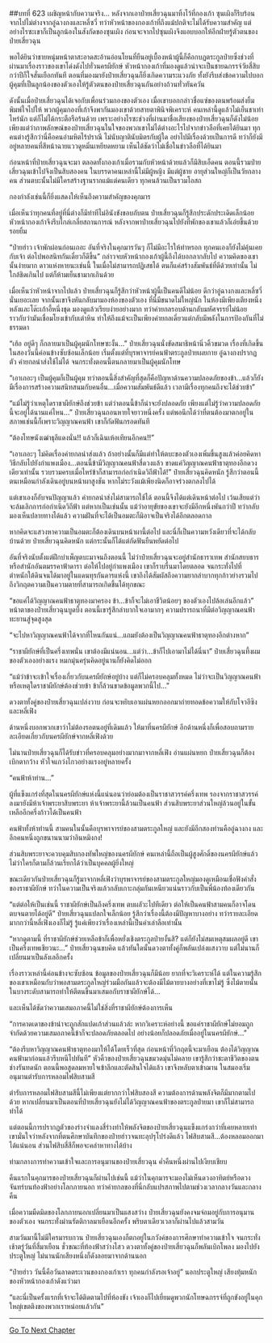 ##บทที่ 623 เผชิญหน้ากับความจริง...
หลังจากเอาป๋ายเสี่ยวฉุนมาทิ้งไว้ที่กองเก้า ซุนเผิงก็รีบร้อนจากไปไม่ต่างจากอู๋ฉางกงและหลี่ซวี่ ทว่าหัวหน้าของกองเก้าที่ถึงแม้ปกติจะไม่ได้รับความสำคัญ แต่อย่างไรซะเขาก็เป็นลูกน้องในสังกัดของซุนเผิง ก่อนจะจากไปซุนเผิงจึงแอบบอกให้อีกฝ่ายรู้ตัวตนของป่ายเสี่ยวฉุน

พอได้ยินว่าชายหนุ่มหน้าตาสะอาดสะอ้านอ่อนโยนที่ยืนอยู่เบื้องหน้าผู้นี้ก็คือกบฏตระกูลป๋ายซึ่งช่วงที่ผ่านมาเรื่องราวของเขาโด่งดังไปทั่วนครผียักษ์ หัวหน้ากองเก้าที่มองดูแล้วน่าจะเป็นชายฉกรรจ์วัยสี่สิบกว่าปีก็ใจสั่นเยือกทันที ตอนที่มองมายังป๋ายเสี่ยวฉุนก็ยิ่งเกิดความระแวงภัย ทั้งยังรีบส่งข้อความไปบอกผู้คุมที่เป็นลูกน้องของตัวเองให้รู้ตัวตนของป๋ายเสี่ยวฉุนกันอย่างถ้วนทั่วทันควัน

ดังนั้นเมื่อป๋ายเสี่ยวฉุนได้เจอกับเพื่อนร่วมกองของตัวเอง เมื่อเขาบอกกล่าวชื่อแซ่ของตนพร้อมส่งยิ้มพิมพ์ใจไปให้ พวกผู้คุมกองที่เก้าจึงพากันมองเขาด้วยสายตาพินิจพิเคราะห์ คนเหล่านี้ดูแล้วไม่เย็นชาเท่าไหร่นัก แต่ก็ไม่ได้กระตือรือร้นด้วย เพราะอย่างไรซะช่วงที่ผ่านมาชื่อเสียงของป๋ายเสี่ยวฉุนก็ดังไม่น้อย เพียงแต่ว่าภาพลักษณ์ของป๋ายเสี่ยวฉุนในใจของพวกเขาไม่ได้ต่างอะไรไปจากข่าวลือที่เคยได้ยินมา ทุกคนต่างรู้สึกว่านี่คือคนอำมหิตไร้ปราณี ไม่นับญาตินับมิตรกับผู้ใด อย่าไปมีเรื่องด้วยเป็นการดี ทว่าก็ยังมีอยู่หลายคนที่สีหน้าฉายแววดูหมิ่นเหยียดหยาม เห็นได้ชัดว่าไม่เชื่อในข่าวลือที่ได้ยินมา

ก่อนหน้าที่ป๋ายเสี่ยวฉุนจะมา ตลอดทั้งกองเก้าเมื่อรวมกับหัวหน้าด้วยแล้วก็มีสิบเอ็ดคน ตอนนี้รวมป๋ายเสี่ยวฉุนเข้าไปจึงเป็นสิบสองคน ในบรรดาคนเหล่านี้ไม่มีผู้หญิง มีแต่ผู้ชาย อายุส่วนใหญ่ก็เป็นวัยกลางคน ส่วนตบะนั้นไม่มีใครสร้างฐานรากแม้แต่คนเดียว ทุกคนล้วนเป็นรวมโอสถ

กองกำลังเช่นนี้ก็ยิ่งแสดงให้เห็นถึงความสำคัญของคุกมาร

เมื่อเห็นว่าทุกคนที่อยู่ที่นี่ต่างก็มีท่าทีไม่อินังขังขอบกับตน ป๋ายเสี่ยวฉุนก็รู้สึกประดักประเดิดเล็กน้อย หัวหน้ากองเก้าจึงรีบไกล่เกลี่ยสถานการณ์ หลังจากพาป๋ายเสี่ยวฉุนไปยังที่พักของเขาแล้วก็เอ่ยขึ้นด้วยรอยยิ้ม

“ป๋ายฮ่าว เจ้าพักผ่อนก่อนเถอะ อันที่จริงในคุกมารวันๆ ก็ไม่มีอะไรให้ทำหรอก ทุกคนเองก็ยังไม่คุ้นเคยกับเจ้า ต่อไปพอสนิทกันเดี๋ยวก็ดีขึ้น” กล่าวจบหัวหน้ากองเก้าผู้นี้ถึงได้บอกลากลับไป ความคิดของเขานั้นง่ายมาก ดาวแห่งหายนะเช่นนี้ ในเมื่อไม่สามารถปฏิเสธได้ ตนก็แค่สร้างสัมพันธ์ที่ดีด้วยเท่านั้น ไม่ใกล้ชิดเกินไป แต่ก็ห้ามเย็นชามากเกินด้วย

เมื่อเห็นว่าหัวหน้าจากไปแล้ว ป๋ายเสี่ยวฉุนก็รู้สึกว่าหัวหน้าผู้นี้เป็นคนดีไม่น้อย ดีกว่าอู๋ฉางกงและหลี่ซวี่นั่นเยอะเลย จากนั้นเขาจึงหันกลับมามองห้องของตัวเอง ที่นี่มีขนาดไม่ใหญ่นัก ในห้องมีเพียงเตียงหนึ่งหลังและโต๊ะเก้าอี้หนึ่งชุด มองดูแล้วเรียบง่ายอย่างมาก ทว่าค่ายกลรอบด้านกลับมหัศจรรย์ไม่น้อย ราวกับว่ามันเชื่อมโยงเข้ากับเต่าหิน ทำให้ถึงแม้จะเป็นเพียงค่ายกลเดี่ยวแต่กลับมีพลังในการป้องกันที่ไม่ธรรมดา

“เฮ้อ อยู่ดีๆ ก็กลายมาเป็นผู้คุมนักโทษซะงั้น...” ป๋ายเสี่ยวฉุนนั่งขัดสมาธิหน้านิ่วคิ้วขมวด เรื่องที่เกิดขึ้นในสองวันนี้ค่อนข้างซับซ้อนเล็กน้อย เริ่มตั้งแต่ที่บุรพาจารย์คนฟ้าตระกูลป๋ายเผยกาย อู๋ฉางกงปรากฏตัว ค่ายกลนำส่งใช้ไม่ได้ จนกระทั่งตอนนี้ตนกลายมาเป็นผู้คุมนักโทษ

“เอาเถอะๆ เป็นผู้คุมก็เป็นผู้คุม ทว่าตอนนี้สิ่งสำคัญที่สุดก็คือปัญหาด้านความปลอดภัยของข้า...แล้วก็ยังมีเรื่องการสร้างความสนิทสนมกับคนอื่น...เมื่อความสัมพันธ์ดีแล้ว เวลามีเรื่องทุกคนถึงจะได้ช่วยข้า”

“แม้ไม่รู้ว่าเหตุใดราชาผียักษ์ถึงช่วยข้า แต่ว่าตอนนี้ข้าก็น่าจะยังปลอดภัย เพียงแต่ไม่รู้ว่าความปลอดภัยนี้จะอยู่ได้นานแค่ไหน...” ป๋ายเสี่ยวฉุนถอนหายใจยาวหนึ่งครั้ง แต่พอนึกได้ว่าที่ตนต้องมาตกอยู่ในสภาพเช่นนี้ก็เพราะวิญญาณคนฟ้า เขาก็กัดฟันกรอดทันที

“ต้องโทษนังเฒ่าธุลีแดงนั่น!! แล้วก็เฉินเห้อเทียนอีกคน!!”

“เอาเถอะๆ ไม่คิดเรื่องค่ายกลนำส่งแล้ว ถ้าอย่างนั้นก็มีแต่ทำให้ตบะของตัวเองเพิ่มขึ้นสูงแล้วค่อยคิดหาวิธีกลับไปยังกำแพงเมือง...ตอนนี้ข้ามีวิญญาณคนฟ้าสี่ดวงแล้ว ขาดแค่วิญญาณคนฟ้าธาตุทองอีกดวงเดียวเท่านั้น รวบรวมครบเมื่อไหร่ข้าก็สามารถก่อกำเนิดวิถีฟ้าได้!” ป๋ายเสี่ยวฉุนคิดหนัก รู้สึกว่าตอนนี้ตนเหมือนกำลังเดินอยู่บนหน้าผาสูงชัน หากไม่ระวังแม้เพียงนิดก็อาจร่วงตกลงไปได้

แต่เขาเองก็อับจนปัญญาแล้ว ค่ายกลนำส่งไม่สามารถใช้ได้ ตอนนี้จึงได้แต่เดินหน้าต่อไป เว้นเสียแต่ว่าจะล้มเลิกการก่อกำเนิดวิถีฟ้า แต่หากเป็นเช่นนั้น แม้ว่าอายุขัยของเขาจะยังมีอีกหนึ่งพันกว่าปี ทว่ากลับมองเห็นปลายทางได้แล้ว ความฝันที่จะได้เป็นอมตะก็มิอาจเป็นจริงได้อีกตลอดกาล

หากคิดจะแสวงหาความเป็นอมตะก็ต้องเดินบนหน้าผานี้ต่อไป และนี่ก็เป็นความหวังเดียวที่จะได้กลับบ้านด้วย ป๋ายเสี่ยวฉุนคิดหนัก แต่กระนั้นก็ได้แต่กัดฟันยืนหยัดต่อไป

อันที่จริงนับตั้งแต่ฝึกบำเพ็ญตบะมาจนถึงตอนนี้ ไม่ว่าป๋ายเสี่ยวฉุนจะอยู่สำนักธาราเทพ สำนักสยบธาร หรือสำนักอันตมรรคาฟ้าดารา ต่อให้ไปอยู่กำแพงเมือง เขาก็ราบรื่นมาโดยตลอด จนกระทั่งไปที่ตำหนักใต้ดินจนได้มาอยู่ในแดนทุรกันดารแห่งนี้ เขาถึงได้สัมผัสถึงความยากลำบากทุกก้าวย่างรวมไปถึงวิกฤตความเป็นความตายที่สามารถเกิดขึ้นได้ทุกขณะ

“ขอแค่ได้วิญญาณคนฟ้าธาตุทองมาครอง ข้า...ข้าก็จะไม่เอาชีวิตน้อยๆ ของตัวเองไปล้อเล่นอีกแล้ว” หน้าตาของป๋ายเสี่ยวฉุนบูดบึ้ง ตอนนี้เขารู้สึกลำบากใจเอามากๆ ความปรารถนาที่มีต่อวิญญาณคนฟ้าทะยานสู่จุดสูงสุด

“จะไปหาวิญญาณคนฟ้าได้จากที่ไหนกันแน่...แถมยังต้องเป็นวิญญาณคนฟ้าธาตุทองอีกต่างหาก”

“ราชาผียักษ์ที่เป็นครึ่งเทพนั่น เขาต้องมีแน่นอน...แต่ว่า...ข้าก็ไปเอามาไม่ได้นี่นา” ป๋ายเสี่ยวฉุนทึ้งผมของตัวเองอย่างแรง หมกมุ่นครุ่นคิดอยู่นานก็ยังคิดไม่ออก

“แม้ว่าข้าจะเข้าใจเรื่องเกี่ยวกับนครผียักษ์อยู่บ้าง แต่ก็ไม่ครอบคลุมทั้งหมด ไม่ว่าจะเป็นวิญญาณคนฟ้าหรือเหตุใดราชาผียักษ์ต้องช่วยข้า ข้าก็ล้วนขาดข้อมูลพวกนี้ไป...”

ดวงตาทั้งคู่ของป๋ายเสี่ยวฉุนเปล่งวาบ ก่อนจะหยิบเอาแผ่นหยกออกมาถ่ายทอดข้อความให้กับโจวอีซิงและหลี่เฟิง

ด้านหนึ่งบอกพวกเขาว่าไม่ต้องรอตนอยู่ที่เดิมแล้ว ให้มาที่นครผียักษ์ อีกด้านหนึ่งก็เพื่อสอบถามรายละเอียดเกี่ยวกับนครผียักษ์จากหลี่เฟิงด้วย

ไม่นานป๋ายเสี่ยวฉุนก็ได้รับข่าวที่ครอบคลุมอย่างมากมาจากหลี่เฟิง อ่านแผ่นหยก ป๋ายเสี่ยวฉุนก็ต้องเบิกตากว้าง หัวใจแกว่งไกวอย่างแรงอยู่หลายครั้ง

“คนฟ้าห้าท่าน...”

ผู้ที่แข็งแกร่งที่สุดในนครผียักษ์แห่งนี้แน่นอนว่าย่อมต้องเป็นราชาสวรรค์ครึ่งเทพ รองจากราชาสวรรค์ลงมายังมีห้าเจ้าพระยาสิบพระยา ห้าเจ้าพระยานี้ล้วนเป็นคนฟ้า ส่วนสิบพระยาส่วนใหญ่ล้วนอยู่ในขั้นเหลืออีกครึ่งก้าวได้เป็นคนฟ้า

คนฟ้าทั้งห้าท่านนี้ สามคนในนั้นคือบุรพาจารย์ของสามตระกูลใหญ่ และยังมีอีกสองท่านคืออู๋ฉางกง และอีกคนหนึ่งถูกขนานนามว่าอินหมิงกง!

ส่วนสิบพระยาจะควบคุมสิบกองทัพใหญ่ของนครผียักษ์ คนเหล่านี้ถือเป็นผู้สูงศักดิ์ของนครผียักษ์แล้ว ไม่ว่าใครก็ตามก็ล้วนเรียกได้ว่าเป็นบุคคลผู้ยิ่งใหญ่

ขณะเดียวกันป๋ายเสี่ยวฉุนก็รู้มาจากหลี่เฟิงว่าบุรพาจารย์ของสามตระกูลใหญ่มองดูเหมือนเชื่อฟังคำสั่งของราชาผียักษ์ ทว่าในความเป็นจริงแล้วกลับเกาะกลุ่มกันเหนียวแน่นราวกับเป็นพี่น้องท้องเดียวกัน

“แต่ต่อให้เป็นเช่นนี้ ราชาผียักษ์เป็นถึงครึ่งเทพ ตบผลัวะไปทีเดียว ต่อให้เป็นคนฟ้าสามคนก็อาจโดนตบจนตายได้อยู่ดี” ป๋ายเสี่ยวฉุนแปลกใจเล็กน้อย รู้สึกว่าเรื่องนี้ต้องมีปัญหาบางอย่าง ทว่ารายละเอียดมากกว่านี้หลี่เฟิงเองก็ไม่รู้ รู้แค่เพียงว่าเรื่องเหล่านี้เป็นคำเล่าลือเท่านั้น

“หากดูตามนี้ ที่ราชาผียักษ์ช่วยเหลือข้าก็เพื่อหยั่งเชิงตระกูลป๋ายงั้นสิ? แต่ก็ยังไม่สมเหตุสมผลอยู่ดี เขาเป็นครึ่งเทพเชียวนะ...” ป๋ายเสี่ยวฉุนขบคิด แล้วทันใดนั้นดวงตาทั้งคู่ก็พลันเปล่งแสงวาบ แต่ไม่นานก็เปลี่ยนมาเป็นลังเลอีกครั้ง

เรื่องราวเหล่านี้ค่อนข้างจะซับซ้อน ข้อมูลของป๋ายเสี่ยวฉุนก็มีน้อย ยากที่จะวิเคราะห์ได้ แต่ในความรู้สึกของเขาเหมือนกับว่าพอสามตระกูลใหญ่ร่วมมือกันแล้วจะต้องมีไม้ตายบางอย่างที่เขาไม่รู้ ซึ่งไม้ตายนั้นในบางระดับสามารถทำให้ตีตนขึ้นมาเสมอกับราชาผียักษ์ได้...

และเห็นได้ชัดว่าความเสมอภาคนี้ไม่ใช่สิ่งที่ราชาผียักษ์ต้องการเห็น

“การคาดเดาของข้าน่าจะถูกสักแปดเก้าส่วนแล้วล่ะ หากวิเคราะห์อย่างนี้ ขอแค่ราชาผียักษ์ไม่ยอมถูกจำกัดด้วยความเสมอภาคนี้ข้าก็จะปลอดภัยตลอดไป อย่างน้อยก็ปลอดภัยเมื่ออยู่ในนครผียักษ์...”

“ต้องรีบหาวิญญาณคนฟ้าธาตุทองมาให้ได้โดยเร็วที่สุด ก่อนหน้าที่วิกฤตนี้จะมาเยือน ต้องได้วิญญาณคนฟ้ามาก่อนแล้วรีบหนีไปทันที” หัวคิ้วของป๋ายเสี่ยวฉุนขมวดมุ่นไม่คลาย เขารู้สึกว่าชะตาชีวิตของตนช่างรันทดนัก ตอนนี้พอสูดลมหายใจเข้าลึกและตัดสินใจได้แล้ว เขาจึงหลับตาเข้าฌาน ในสมองเริ่มอนุมานตำรับการหลอมไฟสิบสามสี

ตำรับการหลอมไฟสิบสามสีนี้ไม่เพียงแต่ยากกว่าไฟสิบสองสี ความต้องการด้านพลังจิตก็มีมากตามไปด้วย หากเปลี่ยนมาเป็นตอนที่ป๋ายเสี่ยวฉุนยังไม่ได้วิญญาณคนฟ้าของตระกูลป๋ายมา เขาก็ไม่สามารถทำได้

แต่ตอนนี้การปรากฏตัวของร่างจำแลงสี่ร่างทำให้พลังจิตของป๋ายเสี่ยวฉุนแข็งแกร่งกว่าที่เคยหลายเท่า เขามั่นใจว่าหลังจากที่ตนศึกษาบันทึกของป๋ายฮ่าวจนทะลุปรุโปร่งดีแล้ว ไฟสิบสามสี...ต้องหลอมออกมาได้แน่นอน ส่วนไฟสิบสี่สีก็พอจะคลำหาทางได้บ้าง

ท่ามกลางการทำความเข้าใจและการอนุมานของป๋ายเสี่ยวฉุน ค่ำคืนหนึ่งผ่านไปเงียบเชียบ

คืนแรกในคุกมารของป๋ายเสี่ยวฉุนก็ผ่านไปเช่นนี้ แม้ว่าในคุกมารจะมองไม่เห็นดวงอาทิตย์หรือดวงจันทร์บนท้องฟ้าอย่างโลกภายนอก ทว่าค่ายกลของที่นี่กลับแปรสภาพไปตามช่วงเวลากลางวันและกลางคืน

เมื่อความมืดมิดของโลกภายนอกเปลี่ยนมาเป็นแสงสว่าง ป๋ายเสี่ยวฉุนยังคงจมจ่อมอยู่กับการอนุมานของตัวเอง จนกระทั่งม่านรัตติกาลมาเยือนอีกครั้ง พริบตาเดียวเวลาก็ผ่านไปแล้วสามวัน

สามวันมานี้ไม่มีใครมารบกวน ป๋ายเสี่ยวฉุนเองก็ตกอยู่ในภวังค์ของการศึกษาทำความเข้าใจ จนกระทั่งเช้าตรู่วันที่สี่มาเยือน ชั่วขณะที่ท้องฟ้าสว่างไสว ดวงตาทั้งคู่ของป๋ายเสี่ยวฉุนก็พลันเบิกโพลง มองไปยังประตูใหญ่ ไม่นานนักเสียงหนึ่งก็ดังลอยมาจากด้านนอก

“ป๋ายฮ่าว วันนี้คือวันลาดตระเวนของกองเก้าเรา ทุกคนกำลังรอเจ้าอยู่” นอกประตูใหญ่ เสียงทุ้มหนักของหัวหน้ากองเก้าดังแว่วมา

“และนี่เป็นครั้งแรกที่เจ้าจะได้ติดตามไปที่ห้องขัง เจ้าเองก็ไปเยี่ยมดูพวกนักโทษฉกรรจ์ที่ถูกขังอยู่ในคุกใหญ่เขตติงของพวกเราหน่อยแล้วกัน”

------


[Go To Next Chapter]( ./61.md)